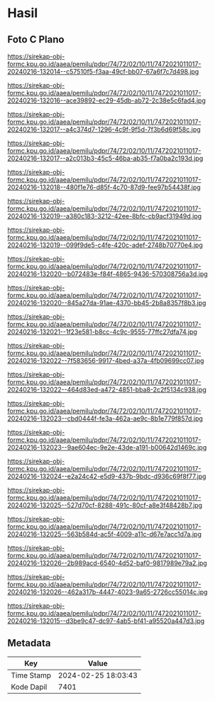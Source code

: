# Hasil

## Foto C Plano

https://sirekap-obj-formc.kpu.go.id/aaea/pemilu/pdpr/74/72/02/10/11/7472021011017-20240216-132014--c57510f5-f3aa-49cf-bb07-67a6f7c7d498.jpg

https://sirekap-obj-formc.kpu.go.id/aaea/pemilu/pdpr/74/72/02/10/11/7472021011017-20240216-132016--ace39892-ec29-45db-ab72-2c38e5c6fad4.jpg

https://sirekap-obj-formc.kpu.go.id/aaea/pemilu/pdpr/74/72/02/10/11/7472021011017-20240216-132017--a4c374d7-1296-4c9f-9f5d-7f3b6d69f58c.jpg

https://sirekap-obj-formc.kpu.go.id/aaea/pemilu/pdpr/74/72/02/10/11/7472021011017-20240216-132017--a2c013b3-45c5-46ba-ab35-f7a0ba2c193d.jpg

https://sirekap-obj-formc.kpu.go.id/aaea/pemilu/pdpr/74/72/02/10/11/7472021011017-20240216-132018--480f1e76-d85f-4c70-87d9-fee97b54438f.jpg

https://sirekap-obj-formc.kpu.go.id/aaea/pemilu/pdpr/74/72/02/10/11/7472021011017-20240216-132019--a380c183-3212-42ee-8bfc-cb9acf31949d.jpg

https://sirekap-obj-formc.kpu.go.id/aaea/pemilu/pdpr/74/72/02/10/11/7472021011017-20240216-132019--099f9de5-c4fe-420c-adef-2748b70770e4.jpg

https://sirekap-obj-formc.kpu.go.id/aaea/pemilu/pdpr/74/72/02/10/11/7472021011017-20240216-132020--b072483e-f84f-4865-9436-570308756a3d.jpg

https://sirekap-obj-formc.kpu.go.id/aaea/pemilu/pdpr/74/72/02/10/11/7472021011017-20240216-132020--845a27da-91ae-4370-bb45-2b8a8357f8b3.jpg

https://sirekap-obj-formc.kpu.go.id/aaea/pemilu/pdpr/74/72/02/10/11/7472021011017-20240216-132021--1f23e581-b8cc-4c9c-9555-77ffc27dfa74.jpg

https://sirekap-obj-formc.kpu.go.id/aaea/pemilu/pdpr/74/72/02/10/11/7472021011017-20240216-132022--7f583656-9917-4bed-a37a-4fb09699cc07.jpg

https://sirekap-obj-formc.kpu.go.id/aaea/pemilu/pdpr/74/72/02/10/11/7472021011017-20240216-132022--464d83ed-a472-4851-bba8-2c2f5134c938.jpg

https://sirekap-obj-formc.kpu.go.id/aaea/pemilu/pdpr/74/72/02/10/11/7472021011017-20240216-132023--cbd0444f-fe3a-462a-ae9c-8b1e779f857d.jpg

https://sirekap-obj-formc.kpu.go.id/aaea/pemilu/pdpr/74/72/02/10/11/7472021011017-20240216-132023--9ae604ec-9e2e-43de-a191-b00642d1469c.jpg

https://sirekap-obj-formc.kpu.go.id/aaea/pemilu/pdpr/74/72/02/10/11/7472021011017-20240216-132024--e2a24c42-e5d9-437b-9bdc-d936c69f8f77.jpg

https://sirekap-obj-formc.kpu.go.id/aaea/pemilu/pdpr/74/72/02/10/11/7472021011017-20240216-132025--527d70cf-8288-491c-80cf-a8e3f48428b7.jpg

https://sirekap-obj-formc.kpu.go.id/aaea/pemilu/pdpr/74/72/02/10/11/7472021011017-20240216-132025--563b584d-ac5f-4009-a11c-d67e7acc1d7a.jpg

https://sirekap-obj-formc.kpu.go.id/aaea/pemilu/pdpr/74/72/02/10/11/7472021011017-20240216-132026--2b989acd-6540-4d52-baf0-9817989e79a2.jpg

https://sirekap-obj-formc.kpu.go.id/aaea/pemilu/pdpr/74/72/02/10/11/7472021011017-20240216-132026--462a317b-4447-4023-9a65-2726cc55014c.jpg

https://sirekap-obj-formc.kpu.go.id/aaea/pemilu/pdpr/74/72/02/10/11/7472021011017-20240216-132015--d3be9c47-dc97-4ab5-bf41-a95520a447d3.jpg


## Metadata

| Key        | Value               |
| ---------- | ------------------- |
| Time Stamp | 2024-02-25 18:03:43 |
| Kode Dapil | 7401                |



